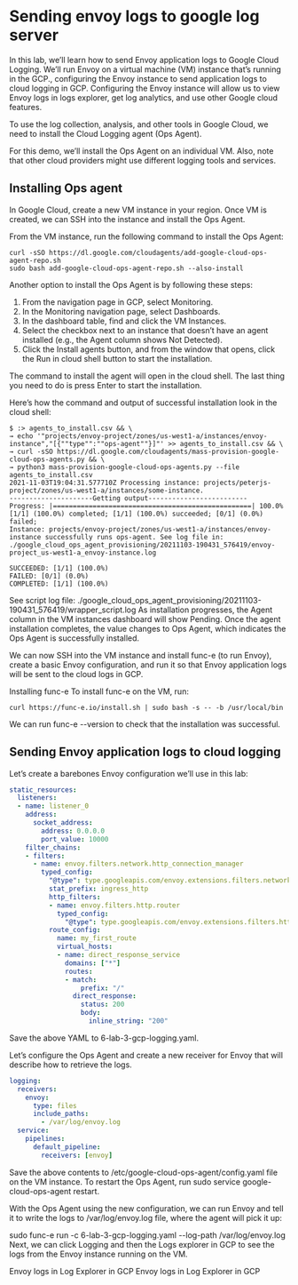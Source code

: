 # Sending envoy logs to google log server

In this lab, we’ll learn how to send Envoy application logs to Google Cloud Logging. We’ll run Envoy on a virtual machine (VM) instance that’s running in the GCP., configuring the Envoy instance to send application logs to cloud logging in GCP. Configuring the Envoy instance will allow us to view Envoy logs in logs explorer, get log analytics, and use other Google cloud features.

To use the log collection, analysis, and other tools in Google Cloud, we need to install the Cloud Logging agent (Ops Agent).

For this demo, we’ll install the Ops Agent on an individual VM. Also, note that other cloud providers might use different logging tools and services.

## Installing Ops agent
In Google Cloud, create a new VM instance in your region. Once VM is created, we can SSH into the instance and install the Ops Agent.

From the VM instance, run the following command to install the Ops Agent:

```shell
curl -sSO https://dl.google.com/cloudagents/add-google-cloud-ops-agent-repo.sh
sudo bash add-google-cloud-ops-agent-repo.sh --also-install
```

Another option to install the Ops Agent is by following these steps:

1. From the navigation page in GCP, select Monitoring.
2. In the Monitoring navigation page, select Dashboards.
3. In the dashboard table, find and click the VM Instances.
4. Select the checkbox next to an instance that doesn’t have an agent installed (e.g., the Agent column shows Not Detected).
5. Click the Install agents button, and from the window that opens, click the Run in cloud shell button to start the installation.

The command to install the agent will open in the cloud shell. The last thing you need to do is press Enter to start the installation.

Here’s how the command and output of successful installation look in the cloud shell:

```shell
$ :> agents_to_install.csv && \
→ echo '"projects/envoy-project/zones/us-west1-a/instances/envoy-instance","[{""type"":""ops-agent""}]"' >> agents_to_install.csv && \
→ curl -sSO https://dl.google.com/cloudagents/mass-provision-google-cloud-ops-agents.py && \
→ python3 mass-provision-google-cloud-ops-agents.py --file agents_to_install.csv
2021-11-03T19:04:31.577710Z Processing instance: projects/peterjs-project/zones/us-west1-a/instances/some-instance.
---------------------Getting output-------------------------
Progress: |==================================================| 100.0% [1/1] (100.0%) completed; [1/1] (100.0%) succeeded; [0/1] (0.0%) failed;
Instance: projects/envoy-project/zones/us-west1-a/instances/envoy-instance successfully runs ops-agent. See log file in: ./google_cloud_ops_agent_provisioning/20211103-190431_576419/envoy-project_us-west1-a_envoy-instance.log

SUCCEEDED: [1/1] (100.0%)
FAILED: [0/1] (0.0%)
COMPLETED: [1/1] (100.0%)
```

See script log file: ./google_cloud_ops_agent_provisioning/20211103-190431_576419/wrapper_script.log
As installation progresses, the Agent column in the VM instances dashboard will show Pending. Once the agent installation completes, the value changes to Ops Agent, which indicates the Ops Agent is successfully installed.

We can now SSH into the VM instance and install func-e (to run Envoy), create a basic Envoy configuration, and run it so that Envoy application logs will be sent to the cloud logs in GCP.

Installing func-e
To install func-e on the VM, run:

```shell
curl https://func-e.io/install.sh | sudo bash -s -- -b /usr/local/bin
```

We can run func-e --version to check that the installation was successful.

## Sending Envoy application logs to cloud logging
Let’s create a barebones Envoy configuration we’ll use in this lab:

```yaml
static_resources:
  listeners:
  - name: listener_0
    address:
      socket_address:
        address: 0.0.0.0
        port_value: 10000
    filter_chains:
    - filters:
      - name: envoy.filters.network.http_connection_manager
        typed_config:
          "@type": type.googleapis.com/envoy.extensions.filters.network.http_connection_manager.v3.HttpConnectionManager
          stat_prefix: ingress_http
          http_filters:
          - name: envoy.filters.http.router
            typed_config: 
              "@type": type.googleapis.com/envoy.extensions.filters.http.router.v3.Router
          route_config:
            name: my_first_route
            virtual_hosts:
            - name: direct_response_service
              domains: ["*"]
              routes:
              - match:
                  prefix: "/"
                direct_response:
                  status: 200
                  body:
                    inline_string: "200"
```
Save the above YAML to 6-lab-3-gcp-logging.yaml.

Let’s configure the Ops Agent and create a new receiver for Envoy that will describe how to retrieve the logs.

```yaml
logging:
  receivers:
    envoy:
      type: files
      include_paths:
        - /var/log/envoy.log
  service:
    pipelines:
      default_pipeline:
        receivers: [envoy]
```

Save the above contents to /etc/google-cloud-ops-agent/config.yaml file on the VM instance. To restart the Ops Agent, run sudo service google-cloud-ops-agent restart.

With the Ops Agent using the new configuration, we can run Envoy and tell it to write the logs to /var/log/envoy.log file, where the agent will pick it up:

sudo func-e run -c 6-lab-3-gcp-logging.yaml --log-path /var/log/envoy.log
Next, we can click Logging and then the Logs explorer in GCP to see the logs from the Envoy instance running on the VM.

Envoy logs in Log Explorer in GCP
Envoy logs in Log Explorer in GCP